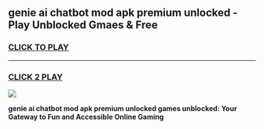 
## genie ai chatbot mod apk premium unlocked - Play Unblocked Gmaes & Free
<h3>
<a href="https://premium.freeplayer.one?title=genie_ai_chatbot_mod_apk_premium_unlocked&ref=20F">CLICK TO PLAY</a></h3>
<hr>

<h3>
<a href="https://premium.freeplayer.one?title=genie_ai_chatbot_mod_apk_premium_unlocked&ref=20F">CLICK 2 PLAY</a>
  
</h3>

<a href="https://premium.freeplayer.one?title=genie_ai_chatbot_mod_apk_premium_unlocked&ref=20F/"><img src="https://clearcache.store/games.png"></a>


**genie ai chatbot mod apk premium unlocked games unblocked: Your Gateway to Fun and Accessible Online Gaming**
